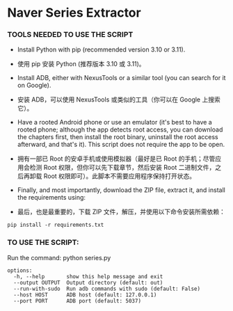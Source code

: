 # Naver Series Extractor
### TOOLS NEEDED TO USE THE SCRIPT

- Install Python with pip (recommended version 3.10 or 3.11).
- 使用 pip 安装 Python (推荐版本 3.10 或 3.11)。

- Install ADB, either with NexusTools or a similar tool (you can search for it on Google).
- 安装 ADB，可以使用 NexusTools 或类似的工具（你可以在 Google 上搜索它）。

- Have a rooted Android phone or use an emulator (it's best to have a rooted phone; although the app detects root access, you can download the chapters first, then install the root binary, uninstall the root access afterward, and that's it). This script does not require the app to be open.
- 拥有一部已 Root 的安卓手机或使用模拟器（最好是已 Root 的手机；尽管应用会检测 Root 权限，但你可以先下载章节，然后安装 Root 二进制文件，之后再卸载 Root 权限即可）。此脚本不需要应用程序保持打开状态。

- Finally, and most importantly, download the ZIP file, extract it, and install the requirements using:
- 最后，也是最重要的，下载 ZIP 文件，解压，并使用以下命令安装所需依赖：
```
pip install -r requirements.txt
```

### TO USE THE SCRIPT:

Run the command:
python series.py
```
options:
  -h, --help       show this help message and exit
  --output OUTPUT  Output directory (default: out)
  --run-with-sudo  Run adb commands with sudo (default: False)
  --host HOST      ADB host (default: 127.0.0.1)
  --port PORT      ADB port (default: 5037)
```
